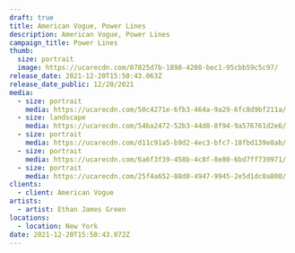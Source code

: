 ```yaml
---
draft: true
title: American Vogue, Power Lines
description: American Vogue, Power Lines
campaign_title: Power Lines
thumb:
  size: portrait
  image: https://ucarecdn.com/07825d7b-1898-4208-bec1-95cbb59c5c97/
release_date: 2021-12-20T15:50:43.063Z
release_date_public: 12/20/2021
media:
  - size: portrait
    media: https://ucarecdn.com/50c4271e-6fb3-464a-9a29-6fc8d9bf211a/
  - size: landscape
    media: https://ucarecdn.com/54ba2472-52b3-44d8-8f94-9a576761d2e6/
  - size: portrait
    media: https://ucarecdn.com/d11c91a5-b9d2-4ec3-bfc7-18fbd139e8ab/
  - size: portrait
    media: https://ucarecdn.com/6a6f3f39-458b-4c8f-8e80-6bd7ff739971/
  - size: portrait
    media: https://ucarecdn.com/25f4a652-88d0-4947-9945-2e5d1dc0a800/
clients:
  - client: American Vogue
artists:
  - artist: Ethan James Green
locations:
  - location: New York
date: 2021-12-20T15:50:43.072Z
---
```

